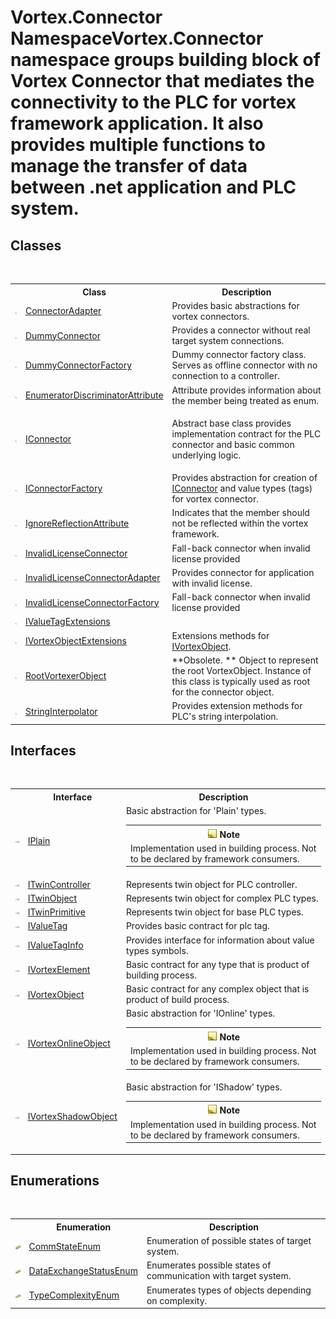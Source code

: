 # Vortex.Connector NamespaceVortex.Connector namespace groups building block of Vortex Connector that mediates the connectivity to the PLC for vortex framework application. It also provides multiple functions to manage the transfer of data between .net application and PLC system.



## Classes
&nbsp;<table><tr><th></th><th>Class</th><th>Description</th></tr><tr><td>![Public class](media/pubclass.gif "Public class")</td><td><a href="T_Vortex_Connector_ConnectorAdapter.md">ConnectorAdapter</a></td><td>
Provides basic abstractions for vortex connectors.</td></tr><tr><td>![Public class](media/pubclass.gif "Public class")</td><td><a href="T_Vortex_Connector_DummyConnector.md">DummyConnector</a></td><td>
Provides a connector without real target system connections.</td></tr><tr><td>![Public class](media/pubclass.gif "Public class")</td><td><a href="T_Vortex_Connector_DummyConnectorFactory.md">DummyConnectorFactory</a></td><td>
Dummy connector factory class. Serves as offline connector with no connection to a controller.</td></tr><tr><td>![Public class](media/pubclass.gif "Public class")</td><td><a href="T_Vortex_Connector_EnumeratorDiscriminatorAttribute.md">EnumeratorDiscriminatorAttribute</a></td><td>
Attribute provides information about the member being treated as enum.</td></tr><tr><td>![Public class](media/pubclass.gif "Public class")</td><td><a href="T_Vortex_Connector_IConnector.md">IConnector</a></td><td>

Abstract base class provides implementation contract for the PLC connector and basic common underlying logic.</td></tr><tr><td>![Public class](media/pubclass.gif "Public class")</td><td><a href="T_Vortex_Connector_IConnectorFactory.md">IConnectorFactory</a></td><td>
Provides abstraction for creation of <a href="T_Vortex_Connector_IConnector.md">IConnector</a> and value types (tags) for vortex connector.</td></tr><tr><td>![Public class](media/pubclass.gif "Public class")</td><td><a href="T_Vortex_Connector_IgnoreReflectionAttribute.md">IgnoreReflectionAttribute</a></td><td>
Indicates that the member should not be reflected within the vortex framework.</td></tr><tr><td>![Public class](media/pubclass.gif "Public class")</td><td><a href="T_Vortex_Connector_InvalidLicenseConnector.md">InvalidLicenseConnector</a></td><td>
Fall-back connector when invalid license provided</td></tr><tr><td>![Public class](media/pubclass.gif "Public class")</td><td><a href="T_Vortex_Connector_InvalidLicenseConnectorAdapter.md">InvalidLicenseConnectorAdapter</a></td><td>
Provides connector for application with invalid license.</td></tr><tr><td>![Public class](media/pubclass.gif "Public class")</td><td><a href="T_Vortex_Connector_InvalidLicenseConnectorFactory.md">InvalidLicenseConnectorFactory</a></td><td>
Fall-back connector when invalid license provided</td></tr><tr><td>![Public class](media/pubclass.gif "Public class")</td><td><a href="T_Vortex_Connector_IValueTagExtensions.md">IValueTagExtensions</a></td><td /></tr><tr><td>![Public class](media/pubclass.gif "Public class")</td><td><a href="T_Vortex_Connector_IVortexObjectExtensions.md">IVortexObjectExtensions</a></td><td>
Extensions methods for <a href="T_Vortex_Connector_IVortexObject.md">IVortexObject</a>.</td></tr><tr><td>![Public class](media/pubclass.gif "Public class")</td><td><a href="T_Vortex_Connector_RootVortexerObject.md">RootVortexerObject</a></td><td> **Obsolete. **
Object to represent the root VortexObject. Instance of this class is typically used as root for the connector object.</td></tr><tr><td>![Public class](media/pubclass.gif "Public class")</td><td><a href="T_Vortex_Connector_StringInterpolator.md">StringInterpolator</a></td><td>
Provides extension methods for PLC's string interpolation.</td></tr></table>

## Interfaces
&nbsp;<table><tr><th></th><th>Interface</th><th>Description</th></tr><tr><td>![Public interface](media/pubinterface.gif "Public interface")</td><td><a href="T_Vortex_Connector_IPlain.md">IPlain</a></td><td>
Basic abstraction for 'Plain' types.
&nbsp;<table><tr><th>![Note](media/AlertNote.png) Note</th></tr><tr><td>Implementation used in building process. Not to be declared by framework consumers.</td></tr></table></td></tr><tr><td>![Public interface](media/pubinterface.gif "Public interface")</td><td><a href="T_Vortex_Connector_ITwinController.md">ITwinController</a></td><td>
Represents twin object for PLC controller.</td></tr><tr><td>![Public interface](media/pubinterface.gif "Public interface")</td><td><a href="T_Vortex_Connector_ITwinObject.md">ITwinObject</a></td><td>
Represents twin object for complex PLC types.</td></tr><tr><td>![Public interface](media/pubinterface.gif "Public interface")</td><td><a href="T_Vortex_Connector_ITwinPrimitive.md">ITwinPrimitive</a></td><td>
Represents twin object for base PLC types.</td></tr><tr><td>![Public interface](media/pubinterface.gif "Public interface")</td><td><a href="T_Vortex_Connector_IValueTag.md">IValueTag</a></td><td>
Provides basic contract for plc tag.</td></tr><tr><td>![Public interface](media/pubinterface.gif "Public interface")</td><td><a href="T_Vortex_Connector_IValueTagInfo.md">IValueTagInfo</a></td><td>
Provides interface for information about value types symbols.</td></tr><tr><td>![Public interface](media/pubinterface.gif "Public interface")</td><td><a href="T_Vortex_Connector_IVortexElement.md">IVortexElement</a></td><td>
Basic contract for any type that is product of building process.</td></tr><tr><td>![Public interface](media/pubinterface.gif "Public interface")</td><td><a href="T_Vortex_Connector_IVortexObject.md">IVortexObject</a></td><td>
Basic contract for any complex object that is product of build process.</td></tr><tr><td>![Public interface](media/pubinterface.gif "Public interface")</td><td><a href="T_Vortex_Connector_IVortexOnlineObject.md">IVortexOnlineObject</a></td><td>
Basic abstraction for 'IOnline' types.
&nbsp;<table><tr><th>![Note](media/AlertNote.png) Note</th></tr><tr><td>Implementation used in building process. Not to be declared by framework consumers.</td></tr></table></td></tr><tr><td>![Public interface](media/pubinterface.gif "Public interface")</td><td><a href="T_Vortex_Connector_IVortexShadowObject.md">IVortexShadowObject</a></td><td>
Basic abstraction for 'IShadow' types.
&nbsp;<table><tr><th>![Note](media/AlertNote.png) Note</th></tr><tr><td>Implementation used in building process. Not to be declared by framework consumers.</td></tr></table></td></tr></table>

## Enumerations
&nbsp;<table><tr><th></th><th>Enumeration</th><th>Description</th></tr><tr><td>![Public enumeration](media/pubenumeration.gif "Public enumeration")</td><td><a href="T_Vortex_Connector_CommStateEnum.md">CommStateEnum</a></td><td>
Enumeration of possible states of target system.</td></tr><tr><td>![Public enumeration](media/pubenumeration.gif "Public enumeration")</td><td><a href="T_Vortex_Connector_DataExchangeStatusEnum.md">DataExchangeStatusEnum</a></td><td>
Enumerates possible states of communication with target system.</td></tr><tr><td>![Public enumeration](media/pubenumeration.gif "Public enumeration")</td><td><a href="T_Vortex_Connector_TypeComplexityEnum.md">TypeComplexityEnum</a></td><td>
Enumerates types of objects depending on complexity.</td></tr></table>&nbsp;
